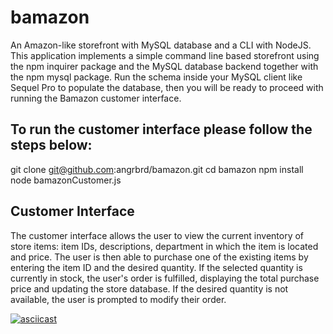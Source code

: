 # bamazon

An Amazon-like storefront with MySQL database and a CLI with NodeJS. This application implements a simple command line based storefront using the npm inquirer package and the MySQL database backend together with the npm mysql package. Run the schema inside your MySQL client like Sequel Pro to populate the database, then you will be ready to proceed with running the Bamazon customer interface.

## To run the customer interface please follow the steps below:

git clone git@github.com:angrbrd/bamazon.git
cd bamazon
npm install
node bamazonCustomer.js

## Customer Interface

The customer interface allows the user to view the current inventory of store items: item IDs, descriptions, department in which the item is located and price. The user is then able to purchase one of the existing items by entering the item ID and the desired quantity. If the selected quantity is currently in stock, the user's order is fulfilled, displaying the total purchase price and updating the store database. If the desired quantity is not available, the user is prompted to modify their order.

[![asciicast](https://asciinema.org/a/fWO0mqoPfHflqxqeJ2AWLqsnF.png)](https://asciinema.org/a/fWO0mqoPfHflqxqeJ2AWLqsnF)
